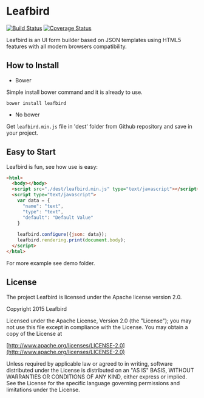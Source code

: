 Leafbird
========

[![Build Status](https://travis-ci.org/leafbirdjs/leafbird.svg?branch=master)](https://travis-ci.org/leafbirdjs/leafbird)
[![Coverage Status](https://coveralls.io/repos/leafbirdjs/leafbird/badge.svg?branch=master&service=github)](https://coveralls.io/github/leafbirdjs/leafbird?branch=master)

Leafbird is an UI form builder based on JSON templates using HTML5 features with all modern browsers compatibility.

How to Install
-----
- Bower

Simple install bower command and it is already to use.
```
bower install leafbird
```

- No bower

Get `leafbird.min.js` file in 'dest' folder from Github repository and save in your project.

Easy to Start
-----
Leafbird is fun, see how use is easy:
```html
<html>
  <body></body>
  <script src="./dest/leafbird.min.js" type="text/javascript"></script>
  <script type="text/javascript">
    var data = {
      "name": "text",
      "type": "text",
      "default": "Default Value"
    }
    
    leafbird.configure({json: data});
    leafbird.rendering.print(document.body);
  </script>
</html>

```
For more example see demo folder.

License
-----
The project Leafbird is licensed under the Apache license version 2.0.

Copyright 2015 Leafbird

Licensed under the Apache License, Version 2.0 (the "License");
you may not use this file except in compliance with the License.
You may obtain a copy of the License at

[http://www.apache.org/licenses/LICENSE-2.0](http://www.apache.org/licenses/LICENSE-2.0)

Unless required by applicable law or agreed to in writing, software
distributed under the License is distributed on an "AS IS" BASIS,
WITHOUT WARRANTIES OR CONDITIONS OF ANY KIND, either express or implied.
See the License for the specific language governing permissions and
limitations under the License.
